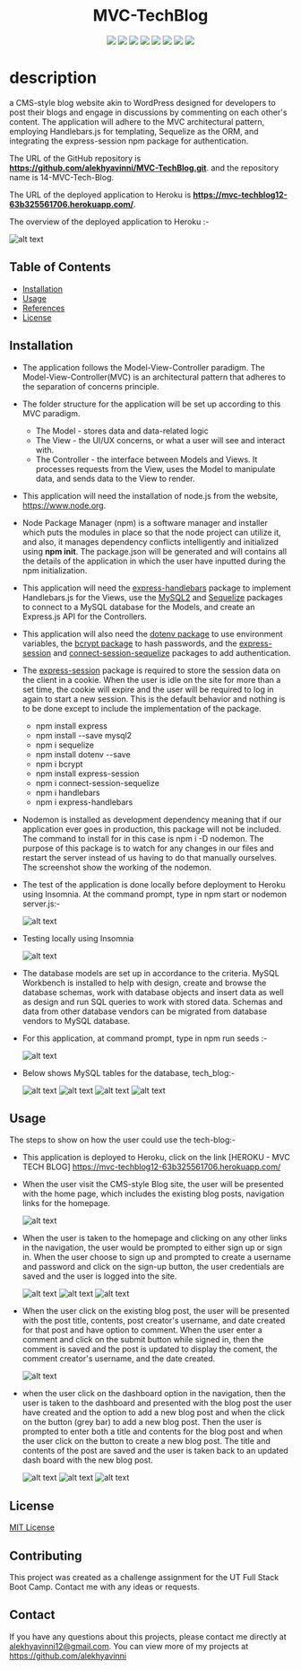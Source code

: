 <div align="center">

# MVC-TechBlog

<p align="center">
    <img src="https://img.shields.io/badge/Javascript-yellow" />
    <img src="https://img.shields.io/badge/express-handlebars-blue"  />
    <img src="https://img.shields.io/badge/-node.js-green" />
    <img src="https://img.shields.io/badge/-MVC-red" >
    <img src="https://img.shields.io/badge/-sequelize-lightgrey" />
    <img src="https://img.shields.io/badge/-json-orange" />
    <img src="https://img.shields.io/badge/mySQL-blue"  />
    <img src="https://img.shields.io/badge/express.js-green" />
</p>

</div>

# description
 a CMS-style blog website akin to WordPress designed for developers to post their blogs and engage in discussions by commenting on each other's content. The application will adhere to the MVC architectural pattern, employing Handlebars.js for templating, Sequelize as the ORM, and integrating the express-session npm package for authentication.

 The URL of the GitHub repository is <strong>https://github.com/alekhyavinni/MVC-TechBlog.git</strong>.
and the repository name is 14-MVC-Tech-Blog.

The URL of the deployed application to Heroku is <strong>https://mvc-techblog12-63b325561706.herokuapp.com/</strong>.

The overview of the deployed application to Heroku :-

![alt text](/Assets/heroku.png)

## Table of Contents

* [Installation](#installation)
* [Usage](#usage)
* [References](#references)
* [License](#license)

## Installation

* The application follows the Model-View-Controller paradigm.  The Model-View-Controller(MVC) is an architectural pattern that adheres to the separation of concerns principle.

* The folder structure for the application will be set up according to this MVC paradigm.

  - The Model - stores data and data-related logic
  - The View - the UI/UX concerns, or what a user will see and interact with.
  - The Controller - the interface between Models and Views.  It processes requests from the View, uses the Model to manipulate data, and sends data to the View to render.

* This application will need the installation of node.js from the website, https://www.node.org.

* Node Package Manager (npm) is a software manager and installer which puts the modules in place so that the node project can utilize it, and also, it manages dependency conflicts intelligently and initialized using <strong>npm init</strong>.  The package.json will be generated and will contains all the details of the application in which the user have inputted during the npm initialization.

* This application will need the [express-handlebars](https://www.npmjs.com/package/express-handlebars) package to implement Handlebars.js for the Views, use the [MySQL2](https://www.npmjs.com/package/mysql2) and [Sequelize](https://www.npmjs.com/package/sequelize) packages to connect to a MySQL database for the Models, and create an Express.js API for the Controllers.

* This application will also need the [dotenv package](https://www.npmjs.com/package/dotenv) to use environment variables, the [bcrypt package](https://www.npmjs.com/package/bcrypt) to hash passwords, and the [express-session](https://www.npmjs.com/package/express-session) and [connect-session-sequelize](https://www.npmjs.com/package/connect-session-sequelize) packages to add authentication.

* The [express-session](https://www.npmjs.com/package/express-session) package is required to store the session data on the client in a cookie. When the user is idle on the site for more than a set time, the cookie will expire and the user will be required to log in again to start a new session. This is the default behavior and nothing is to be done except to include the implementation of the package.

  - npm install express
  - npm install --save mysql2
  - npm i sequelize
  - npm install dotenv --save
  - npm i bcrypt 
  - npm install express-session
  - npm i connect-session-sequelize
  - npm i handlebars
  - npm i express-handlebars

* Nodemon is installed as development dependency meaning that if our application ever goes in production, this package will not be included. The command to install for in this case is npm i -D nodemon. The purpose of this package is to watch for any changes in our files and restart the server instead of us having to do that manually ourselves. The screenshot show the working of the nodemon.  

* The test of the application is done locally before deployment to Heroku using Insomnia.  At the command prompt, type in npm start or nodemon server.js:-

  ![alt text](/Assets/MVC1.png)

* Testing locally using Insomnia

  ![alt text](/Assets/MVC2.png)

* The database models are set up in accordance to the criteria.   MySQL Workbench is installed to help with design, create and browse the database schemas, work with database objects and insert data as well as design and run SQL queries to work with stored data.  Schemas and data from other database vendors can be migrated from database vendors to MySQL database.
  
* For this application, at command prompt, type in npm run seeds :- 

   ![alt text](/Assets/MVC3.png)

* Below shows MySQL tables for the database, tech_blog:-

    ![alt text](/Assets/MVC4.png)
    ![alt text](/Assets/MVC5.png)
    ![alt text](/Assets/MVC6.png)
    ![alt text](/Assets/MVC7.png)

## Usage

The steps to show on how the user could use the tech-blog:-

* This application is deployed to Heroku,  click on the link  [HEROKU - MVC TECH BLOG] https://mvc-techblog12-63b325561706.herokuapp.com/

* When the user visit the CMS-style Blog site, the user will be presented with the home page, which includes the existing blog posts, navigation links for the homepage.

  ![alt text](/Assets/heroku.png)

* When the user is taken to the homepage and clicking on any other links in the navigation, the user would be prompted to either sign up or sign in.  When the user choose to sign up and prompted to create a username and password and click on the sign-up button, the user credentials are saved and the user is logged into the site.

   ![alt text](/Assets/MVC9.png)
   ![alt text](/Assets/MVC10.png)
   ![alt text](/Assets/MVC8.png)


* When the user click on the existing blog post, the user will be presented with the post title, contents, post creator's username, and date created for that post and have option to comment. When the user enter a comment and click on the submit button while signed in, then the comment is saved and the post is updated to display the coment, the comment creator's username, and the date created.

  ![alt text](/Assets/img07.png)

* when the user click on the dashboard option in the navigation, then the user is taken to the dashboard and presented with the blog post the user have created and the option to add a new blog post and when the click on the button (grey bar) to add a new blog post.  Then the user is prompted to enter both a title and contents for the blog post and when the user click on the button to create a new blog post.  The title and contents of the post are saved and the user is taken back to an updated dash board with the new blog post.

  ![alt text](/Assets/MVC11.png)
  ![alt text](/Assets/MVC12.png)
  ![alt text](/Assets/MVC13.png)



## License

[MIT License](https://opensource.org/licenses/MIT)

## Contributing

This project was created as a challenge assignment for the UT Full Stack Boot Camp. Contact me with any ideas or requests.

## Contact
  If you have any questions about this projects, please contact me directly at alekhyavinni12@gmail.com. You can view more of my projects at https://github.com/alekhyavinni



